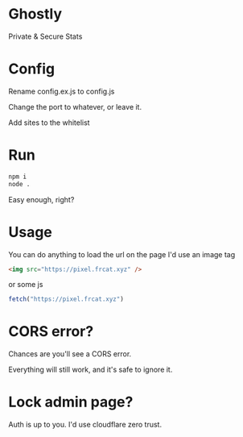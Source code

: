 # Ghostly
Private & Secure Stats 
# Config
Rename config.ex.js to config.js

Change the port to whatever, or leave it.

Add sites to the whitelist
# Run
```sh
npm i
node .
```

Easy enough, right?
# Usage
You can do anything to load the url on the page
I'd use an image tag
```html
<img src="https://pixel.frcat.xyz" />
```
or some js
```js
fetch("https://pixel.frcat.xyz")
```
# CORS error?
Chances are you'll see a CORS error.

Everything will still work, and it's safe to ignore it.
# Lock admin page?
Auth is up to you.
I'd use cloudflare zero trust.
